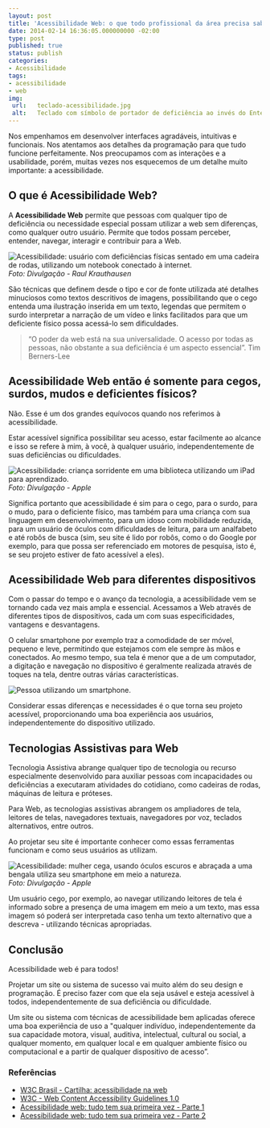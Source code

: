 ```yaml
---
layout: post
title: 'Acessibilidade Web: o que todo profissional da área precisa saber'
date: 2014-02-14 16:36:05.000000000 -02:00
type: post
published: true
status: publish
categories:
- Acessibilidade
tags:
- acessibilidade
- web
img:
 url:	teclado-acessibilidade.jpg
 alt:	Teclado com símbolo de portador de deficiência ao invés do Enter
---
```


Nos empenhamos em desenvolver interfaces agradáveis, intuitivas e funcionais. Nos atentamos aos detalhes da programação para que tudo funcione perfeitamente. Nos preocupamos com as interações e a usabilidade, porém, muitas vezes nos esquecemos de um detalhe muito importante: a acessibilidade.

## O que é Acessibilidade Web?

A <strong>Acessibilidade Web</strong> permite que pessoas com qualquer tipo de deficiência ou necessidade especial possam utilizar a web sem diferenças, como qualquer outro usuário. Permite que todos possam perceber, entender, navegar, interagir e contribuir para a Web.

<img alt="Acessibilidade: usuário com deficiências físicas sentado em uma cadeira de rodas, utilizando um notebook conectado à internet." src="{{ site.baseurl }}/assets/imgs/acessibilidade-cadeirarodas.jpg"/><em>Foto: Divulgação - Raul Krauthausen</em>

São técnicas que definem desde o tipo e cor de fonte utilizada até detalhes minuciosos como textos descritivos de imagens, possibilitando que o cego entenda uma ilustração inserida em um texto, legendas que permitem o surdo interpretar a narração de um vídeo e links facilitados para que um deficiente físico possa acessá-lo sem dificuldades.
<blockquote>
“O poder da web está na sua universalidade. O acesso por todas as pessoas, não obstante a sua deficiência é um aspecto essencial”. Tim Berners-Lee</blockquote>

## Acessibilidade Web então é somente para cegos, surdos, mudos e deficientes físicos?

<b></b>Não. Esse é um dos grandes equívocos quando nos referimos à acessibilidade.

Estar acessível significa possibilitar seu acesso, estar facilmente ao alcance e isso se refere à mim, à você, à qualquer usuário, independentemente de suas deficiências ou dificuldades.

<img alt="Acessibilidade: criança sorridente em uma biblioteca utilizando um iPad para aprendizado." src="{{ site.baseurl }}/assets/imgs/apple-acessibility2-copy.jpg"/><em>Foto: Divulgação - Apple</em>

Significa portanto que acessibilidade é sim para o cego, para o surdo, para o mudo, para o deficiente físico, mas também para uma criança com sua linguagem em desenvolvimento, para um idoso com mobilidade reduzida, para um usuário de óculos com dificuldades de leitura, para um analfabeto e até robôs de busca (sim, seu site é lido por robôs, como o do Google por exemplo, para que possa ser referenciado em motores de pesquisa, isto é, se seu projeto estiver de fato acessível a eles).
## Acessibilidade Web para diferentes dispositivos

<b></b>Com o passar do tempo e o avanço da tecnologia, a acessibilidade vem se tornando cada vez mais ampla e essencial. Acessamos a Web através de diferentes tipos de dispositivos, cada um com suas especificidades, vantagens e desvantagens.

O celular smartphone por exemplo traz a comodidade de ser móvel, pequeno e leve, permitindo que estejamos com ele sempre às mãos e conectados. Ao mesmo tempo, sua tela é menor que a de um computador, a digitação e navegação no dispositivo é geralmente realizada através de toques na tela, dentre outras várias características.

<img alt="Pessoa utilizando um smartphone." src="{{ site.baseurl }}/assets/imgs/smartphone-user.jpg"/>

Considerar essas diferenças e necessidades é o que torna seu projeto acessível, proporcionando uma boa experiência aos usuários, independentemente do dispositivo utilizado.

## Tecnologias Assistivas para Web

<b></b>Tecnologia Assistiva abrange qualquer tipo de tecnologia ou recurso especialmente desenvolvido para auxiliar pessoas com incapacidades ou deficiências a executaram atividades do cotidiano, como cadeiras de rodas, máquinas de leitura e próteses.

Para Web, as tecnologias assistivas abrangem os ampliadores de tela, leitores de telas, navegadores textuais, navegadores por voz, teclados alternativos, entre outros.

Ao projetar seu site é importante conhecer como essas ferramentas funcionam e como seus usuários as utilizam.

<img alt="Acessibilidade: mulher cega, usando óculos escuros e abraçada a uma bengala utiliza seu smartphone em meio a natureza." src="{{ site.baseurl }}/assets/imgs/apple-acessibility3-copy.jpg"/><em>Foto: Divulgação - Apple</em>

Um usuário cego, por exemplo, ao navegar utilizando leitores de tela é informado sobre a presença de uma imagem em meio a um texto, mas essa imagem só poderá ser interpretada caso tenha um texto alternativo que a descreva - utilizando técnicas apropriadas.
## Conclusão

Acessibilidade web é para todos!

Projetar um site ou sistema de sucesso vai muito além do seu design e programação. É preciso fazer com que ela seja usável e esteja acessível à todos, independentemente de sua deficiência ou dificuldade.

Um site ou sistema com técnicas de acessibilidade bem aplicadas oferece uma boa experiência de uso a "qualquer indivíduo, independentemente da sua capacidade motora, visual, auditiva, intelectual, cultural ou social, a qualquer momento, em qualquer local e em qualquer ambiente físico ou computacional e a partir de qualquer dispositivo de acesso”.

### Referências

<ul>
  <li><a href="http://www.w3c.br/pub/Materiais/PublicacoesW3C/cartilha-w3cbr-acessibilidade-web-fasciculo-I.html" target="_blank">W3C Brasil - Cartilha: acessibilidade na web</a></li>
  <li><a href="http://www.w3.org/TR/WAI-WEBCONTENT/" target="_blank">W3C - Web Content Accessibility Guidelines 1.0</a></li>
  <li><a href="http://acessibilidadelegal.com/13-tudotem.php" target="_blank">Acessibilidade web: tudo tem sua primeira vez - Parte 1</a></li>
  <li><a href="http://acessibilidadelegal.com/13-tudotem2.php" target="_blank">Acessibilidade web: tudo tem sua primeira vez - Parte 2</a></li>
</ul>